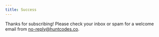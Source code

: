 ```yaml
---
title: Success
---
```


Thanks for subscribing! Please check your inbox or spam for a welcome email from no-reply@huntcodes.co.